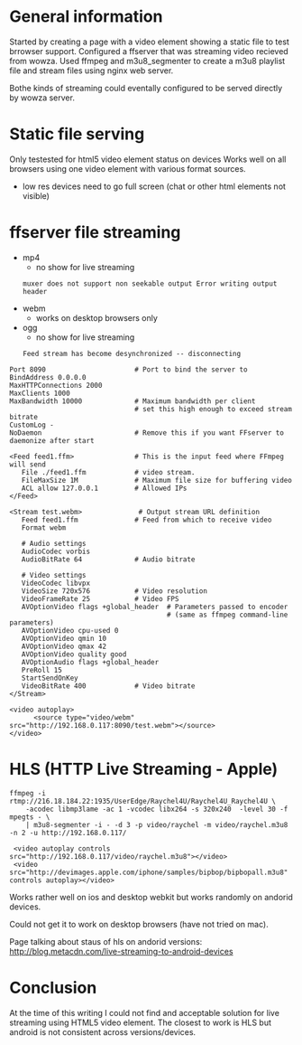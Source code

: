 # General information
Started by creating a page with a video element showing a static file to test brrowser support.
Configured a ffserver that was streaming video recieved from wowza.
Used ffmpeg and m3u8_segmenter to create a m3u8 playlist file and stream files using nginx web server.

Bothe kinds of streaming could eventally configured to be served directly by wowza server.

# Static file serving
Only testested for html5 video element status on devices
Works well on all browsers using one video element with various format sources.
- low res devices need to go full screen (chat or other html elements not visible)


# ffserver file streaming
* mp4
  - no show for live streaming
  ```
  muxer does not support non seekable output Error writing output header
  ```
* webm
  - works on desktop browsers only
* ogg
  - no show for live streaming
  ```
  Feed stream has become desynchronized -- disconnecting
  ```

```
Port 8090                      # Port to bind the server to
BindAddress 0.0.0.0
MaxHTTPConnections 2000
MaxClients 1000
MaxBandwidth 10000             # Maximum bandwidth per client
                               # set this high enough to exceed stream bitrate
CustomLog -
NoDaemon                       # Remove this if you want FFserver to daemonize after start

<Feed feed1.ffm>               # This is the input feed where FFmpeg will send
   File ./feed1.ffm            # video stream.
   FileMaxSize 1M              # Maximum file size for buffering video
   ACL allow 127.0.0.1         # Allowed IPs
</Feed>

<Stream test.webm>              # Output stream URL definition
   Feed feed1.ffm              # Feed from which to receive video
   Format webm

   # Audio settings
   AudioCodec vorbis
   AudioBitRate 64             # Audio bitrate

   # Video settings
   VideoCodec libvpx
   VideoSize 720x576           # Video resolution
   VideoFrameRate 25           # Video FPS
   AVOptionVideo flags +global_header  # Parameters passed to encoder
                                       # (same as ffmpeg command-line parameters)
   AVOptionVideo cpu-used 0
   AVOptionVideo qmin 10
   AVOptionVideo qmax 42
   AVOptionVideo quality good
   AVOptionAudio flags +global_header
   PreRoll 15
   StartSendOnKey
   VideoBitRate 400            # Video bitrate
</Stream>
```

```
<video autoplay>
      <source type="video/webm" src="http://192.168.0.117:8090/test.webm"></source>
</video>
```


# HLS (HTTP Live Streaming - Apple)
```
ffmpeg -i rtmp://216.18.184.22:1935/UserEdge/Raychel4U/Raychel4U_Raychel4U \
    -acodec libmp3lame -ac 1 -vcodec libx264 -s 320x240  -level 30 -f mpegts - \
    | m3u8-segmenter -i - -d 3 -p video/raychel -m video/raychel.m3u8 -n 2 -u http://192.168.0.117/
```

```
 <video autoplay controls src="http://192.168.0.117/video/raychel.m3u8"></video>
 <video src="http://devimages.apple.com/iphone/samples/bipbop/bipbopall.m3u8" controls autoplay></video>
```

Works rather well on ios and desktop webkit but works randomly on andorid devices.

Could not get it to work on desktop browsers (have not tried on mac).

Page talking about staus of hls on andorid versions: 
http://blog.metacdn.com/live-streaming-to-android-devices

# Conclusion
At the time of this writing I could not find and acceptable solution for live streaming using HTML5 video element.
The closest to work is HLS but android is not consistent across versions/devices.
